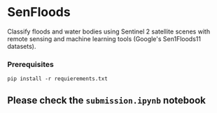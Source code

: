 # SenFloods
Classify floods and water bodies using Sentinel 2 satellite scenes with remote sensing and machine learning tools (Google's Sen1Floods11 datasets).

### Prerequisites

`pip install -r requierements.txt`

## Please check the `submission.ipynb` notebook
